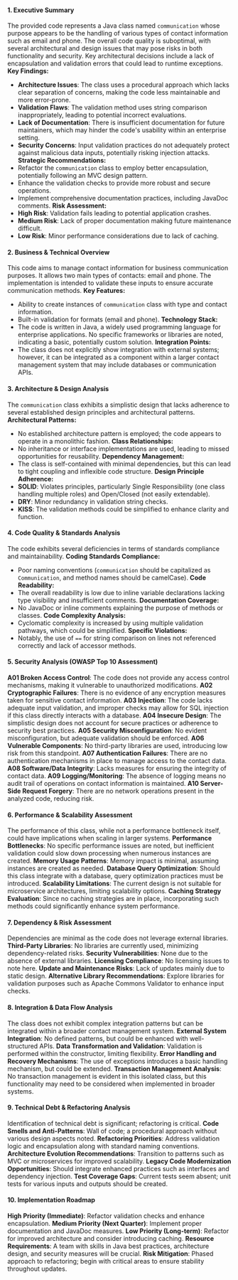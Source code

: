 #### 1. Executive Summary
The provided code represents a Java class named `communication` whose purpose appears to be the handling of various types of contact information such as email and phone. The overall code quality is suboptimal, with several architectural and design issues that may pose risks in both functionality and security. Key architectural decisions include a lack of encapsulation and validation errors that could lead to runtime exceptions.
**Key Findings:**
- **Architecture Issues**: The class uses a procedural approach which lacks clear separation of concerns, making the code less maintainable and more error-prone.
- **Validation Flaws**: The validation method uses string comparison inappropriately, leading to potential incorrect evaluations.
- **Lack of Documentation**: There is insufficient documentation for future maintainers, which may hinder the code's usability within an enterprise setting.
- **Security Concerns**: Input validation practices do not adequately protect against malicious data inputs, potentially risking injection attacks.
**Strategic Recommendations:**
- Refactor the `communication` class to employ better encapsulation, potentially following an MVC design pattern.
- Enhance the validation checks to provide more robust and secure operations.
- Implement comprehensive documentation practices, including JavaDoc comments.
**Risk Assessment:**
- **High Risk**: Validation fails leading to potential application crashes.
- **Medium Risk**: Lack of proper documentation making future maintenance difficult.
- **Low Risk**: Minor performance considerations due to lack of caching.
#### 2. Business & Technical Overview
This code aims to manage contact information for business communication purposes. It allows two main types of contacts: email and phone. The implementation is intended to validate these inputs to ensure accurate communication methods.
**Key Features:**
- Ability to create instances of `communication` class with type and contact information.
- Built-in validation for formats (email and phone).
**Technology Stack:**
- The code is written in Java, a widely used programming language for enterprise applications. No specific frameworks or libraries are noted, indicating a basic, potentially custom solution.
**Integration Points:**
- The class does not explicitly show integration with external systems; however, it can be integrated as a component within a larger contact management system that may include databases or communication APIs.
#### 3. Architecture & Design Analysis
The `communication` class exhibits a simplistic design that lacks adherence to several established design principles and architectural patterns.
**Architectural Patterns:**
- No established architecture pattern is employed; the code appears to operate in a monolithic fashion.
**Class Relationships:**
- No inheritance or interface implementations are used, leading to missed opportunities for reusability.
**Dependency Management:**
- The class is self-contained with minimal dependencies, but this can lead to tight coupling and inflexible code structure.
**Design Principle Adherence:**
- **SOLID**: Violates principles, particularly Single Responsibility (one class handling multiple roles) and Open/Closed (not easily extendable).
- **DRY**: Minor redundancy in validation string checks.
- **KISS**: The validation methods could be simplified to enhance clarity and function.
#### 4. Code Quality & Standards Analysis
The code exhibits several deficiencies in terms of standards compliance and maintainability.
**Coding Standards Compliance:**
- Poor naming conventions (`communication` should be capitalized as `Communication`, and method names should be camelCase).
**Code Readability:**
- The overall readability is low due to inline variable declarations lacking type visibility and insufficient comments.
**Documentation Coverage:**
- No JavaDoc or inline comments explaining the purpose of methods or classes.
**Code Complexity Analysis:**
- Cyclomatic complexity is increased by using multiple validation pathways, which could be simplified.
**Specific Violations:**
- Notably, the use of `==` for string comparison on lines not referenced correctly and lack of accessor methods.
#### 5. Security Analysis (OWASP Top 10 Assessment)
**A01 Broken Access Control**: The code does not provide any access control mechanisms, making it vulnerable to unauthorized modifications.
**A02 Cryptographic Failures**: There is no evidence of any encryption measures taken for sensitive contact information.
**A03 Injection**: The code lacks adequate input validation, and improper checks may allow for SQL injection if this class directly interacts with a database.
**A04 Insecure Design**: The simplistic design does not account for secure practices or adherence to security best practices.
**A05 Security Misconfiguration**: No evident misconfiguration, but adequate validation should be enforced.
**A06 Vulnerable Components**: No third-party libraries are used, introducing low risk from this standpoint.
**A07 Authentication Failures**: There are no authentication mechanisms in place to manage access to the contact data.
**A08 Software/Data Integrity**: Lacks measures for ensuring the integrity of contact data.
**A09 Logging/Monitoring**: The absence of logging means no audit trail of operations on contact information is maintained.
**A10 Server-Side Request Forgery**: There are no network operations present in the analyzed code, reducing risk.
#### 6. Performance & Scalability Assessment
The performance of this class, while not a performance bottleneck itself, could have implications when scaling in larger systems.
**Performance Bottlenecks**: No specific performance issues are noted, but inefficient validation could slow down processing when numerous instances are created.
**Memory Usage Patterns**: Memory impact is minimal, assuming instances are created as needed.
**Database Query Optimization**: Should this class integrate with a database, query optimization practices must be introduced.
**Scalability Limitations**: The current design is not suitable for microservice architectures, limiting scalability options.
**Caching Strategy Evaluation**: Since no caching strategies are in place, incorporating such methods could significantly enhance system performance.
#### 7. Dependency & Risk Assessment
Dependencies are minimal as the code does not leverage external libraries.
**Third-Party Libraries**: No libraries are currently used, minimizing dependency-related risks.
**Security Vulnerabilities**: None due to the absence of external libraries.
**Licensing Compliance**: No licensing issues to note here.
**Update and Maintenance Risks**: Lack of updates mainly due to static design.
**Alternative Library Recommendations**: Explore libraries for validation purposes such as Apache Commons Validator to enhance input checks.
#### 8. Integration & Data Flow Analysis
The class does not exhibit complex integration patterns but can be integrated within a broader contact management system.
**External System Integration**: No defined patterns, but could be enhanced with well-structured APIs.
**Data Transformation and Validation**: Validation is performed within the constructor, limiting flexibility.
**Error Handling and Recovery Mechanisms**: The use of exceptions introduces a basic handling mechanism, but could be extended.
**Transaction Management Analysis**: No transaction management is evident in this isolated class, but this functionality may need to be considered when implemented in broader systems.
#### 9. Technical Debt & Refactoring Analysis
Identification of technical debt is significant; refactoring is critical.
**Code Smells and Anti-Patterns**: Wall of code; a procedural approach without various design aspects noted.
**Refactoring Priorities**: Address validation logic and encapsulation along with standard naming conventions.
**Architecture Evolution Recommendations**: Transition to patterns such as MVC or microservices for improved scalability.
**Legacy Code Modernization Opportunities**: Should integrate enhanced practices such as interfaces and dependency injection.
**Test Coverage Gaps**: Current tests seem absent; unit tests for various inputs and outputs should be created.
#### 10. Implementation Roadmap
**High Priority (Immediate)**: Refactor validation checks and enhance encapsulation.
**Medium Priority (Next Quarter)**: Implement proper documentation and JavaDoc measures.
**Low Priority (Long-term)**: Refactor for improved architecture and consider introducing caching.
**Resource Requirements**: A team with skills in Java best practices, architecture design, and security measures will be crucial.
**Risk Mitigation**: Phased approach to refactoring; begin with critical areas to ensure stability throughout updates.